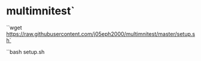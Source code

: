# multimnitest`
``wget https://raw.githubusercontent.com/j05eph2000/multimnitest/master/setup.sh`

``bash setup.sh

